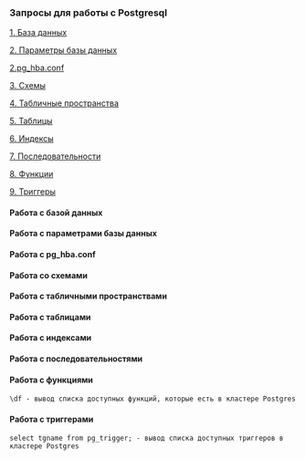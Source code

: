 ### Запросы для работы с Postgresql 
[1. База данных](https://github.com/Aleksey-10081967/Postgresql-study/blob/main/psql_query/readme.md#Работа-с-базой-данных)

[2. Параметры базы данных](https://github.com/Aleksey-10081967/Postgresql-study/blob/main/psql_query/readme.md#Работа-с-Параметрами-базы-данных)

[2.pg_hba.conf](https://github.com/Aleksey-10081967/Postgresql-study/blob/main/psql_query/readme.md#Работа-с-pg_hba.conf)

[3. Схемы](https://github.com/Aleksey-10081967/Postgresql-study/blob/main/psql_query/readme.md#Работа-со-схемами)

[4. Табличные пространства](https://github.com/Aleksey-10081967/Postgresql-study/blob/main/psql_query/readme.md#Работа-с-табличными-пространствами)

[5. Таблицы](https://github.com/Aleksey-10081967/Postgresql-study/blob/main/psql_query/readme.md#Работа-с-таблицами)

[6. Индексы](https://github.com/Aleksey-10081967/Postgresql-study/blob/main/psql_query/readme.md#Работа-с-индексами)

[7. Последовательности](https://github.com/Aleksey-10081967/Postgresql-study/blob/main/psql_query/readme.md#Работа-с-последовательностями)

[8. Функции](https://github.com/Aleksey-10081967/Postgresql-study/blob/main/psql_query/readme.md#Работа-с-функциями)

[9. Триггеры](https://github.com/Aleksey-10081967/Postgresql-study/blob/main/psql_query/readme.md#Работа-с-триггерами)

#### Работа с базой данных

#### Работа с параметрами базы данных

#### Работа с pg_hba.conf

#### Работа со схемами

#### Работа с табличными пространствами

#### Работа с таблицами

#### Работа с индексами

#### Работа с последовательностями

#### Работа с функциями

    \df - вывод списка доступных функций, которые есть в кластере Postgres


#### Работа с триггерами

    select tgname from pg_trigger; - вывод списка доступных триггеров в кластере Postgres

